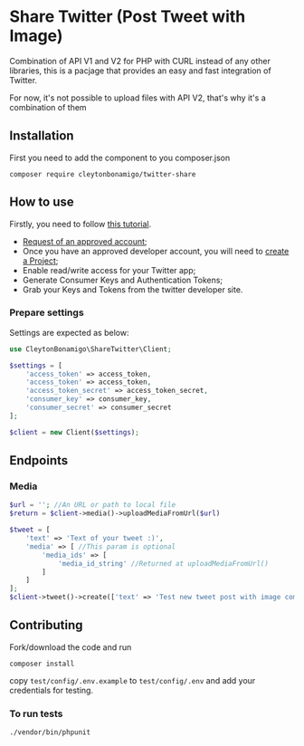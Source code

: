 # Share Twitter (Post Tweet with Image)
Combination of API V1 and V2 for PHP with CURL instead of any other libraries, 
this is a pacjage that provides an easy and fast integration of Twitter.

For now, it's not possible to upload files with API V2, that's why it's a combination 
of them

## Installation
First you need to add the component to you composer.json
```
composer require cleytonbonamigo/twitter-share
```

## How to use
Firstly, you need to follow [this tutorial](https://developer.twitter.com/en/docs/tutorials/getting-started-with-r-and-v2-of-the-twitter-api).
- [Request of an approved account](https://developer.twitter.com/en/apply-for-access);
- Once you have an approved developer account, you will need to [create a Project](https://developer.twitter.com/en/docs/projects/overview);
- Enable read/write access for your Twitter app;
- Generate Consumer Keys and Authentication Tokens;
- Grab your Keys and Tokens from the twitter developer site.

### Prepare settings
Settings are expected as below:
```php
use CleytonBonamigo\ShareTwitter\Client;

$settings = [
    'access_token' => access_token,
    'access_token' => access_token,
    'access_token_secret' => access_token_secret,
    'consumer_key' => consumer_key,
    'consumer_secret' => consumer_secret  
];

$client = new Client($settings);
```

## Endpoints
### Media
```php
$url = ''; //An URL or path to local file
$return = $client->media()->uploadMediaFromUrl($url)
```

```php
$tweet = [
    'text' => 'Text of your tweet :)',
    'media' => [ //This param is optional
        'media_ids' => [
            'media_id_string' //Returned at uploadMediaFromUrl()
        ]
    ]
];
$client->tweet()->create(['text' => 'Test new tweet post with image complete flux', 'media' => ['media_ids' => [$media->media_id_string]]])
```

## Contributing
Fork/download the code and run

`composer install`

copy `test/config/.env.example` to `test/config/.env` and add your credentials for testing.

### To run tests

`./vendor/bin/phpunit`